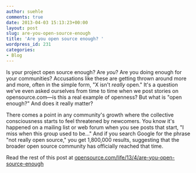 ```yaml
---
author: suehle
comments: true
date: 2013-04-03 15:13:23+00:00
layout: post
slug: are-you-open-source-enough
title: 'Are you open source enough? '
wordpress_id: 231
categories:
- Blog
---
```


Is your project open source enough? Are _you_? Are you doing enough for your communities? Accusations like these are getting thrown around more and more, often in the simple form, "X isn't _really_ open." It's a question we've even asked ourselves from time to time when we post stories on opensource.com—is this a real example of openness? But what is "open enough?" And does it really matter?

There comes a point in any community's growth where the collective consciousness starts to feel threatened by newcomers. You know it's happened on a mailing list or web forum when you see posts that start, "I miss when this group used to be..." And if you search Google for the phrase "not really open source," you get 1,800,000 results, suggesting that the broader open source community has officially reached that time.

Read the rest of this post at [opensource.com/life/13/4/are-you-open-source-enough](https://opensource.com/life/13/4/are-you-open-source-enough)
